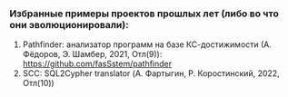 ### Избранные примеры проектов прошлых лет (либо во что они эволюционировали):

1. Pathfinder: анализатор программ на базе КС-достижимости (А. Фёдоров, Э. Шамбер, 2021, Отл(9)): https://github.com/fasSstem/pathfinder
2. SCC: SQL2Cypher translator (А. Фартыгин, Р. Коростинский, 2022, Отл(10))
